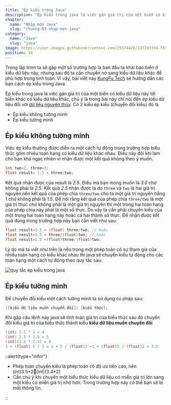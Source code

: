 ```yaml
---
title: "Ép kiểu trong Java"
description: "Ép kiểu trong java là việc gán giá trị của một biến có kiểu dữ liệu này tới biến khác có kiểu dữ liệu khác"
chapter:
  name: "Nhập môn Java"
  slug: "chuong-02-nhap-mon-java"
category:
  name: "Java"
  slug: "java"
image: https://user-images.githubusercontent.com/29374426/137243394-f31122f7-8b8c-4d1b-a194-9a0a4a679c61.png
position: 14
---
```


Trong lập trình ta sẽ gặp một số trường hợp là ban đầu ta khai báo biến ở kiểu dữ liệu này, nhưng sau đó ta cần chuyển nó sang kiểu dữ liệu khác để phù hợp trong tính toán. Vì vậy, bài viết này [KungFu Tech](https://kungfutech.edu.vn/) sẽ hướng dẫn các bạn cách ép kiểu trong Java.

Ép kiểu trong java là việc gán giá trị của một biến có kiểu dữ liệu này tới biến khác có kiểu dữ liệu khác, chú ý là trong bài này chỉ nói đến ép kiểu dữ liệu đối với [dữ liệu nguyên thủy](/bai-viet/java/cac-kieu-du-lieu-trong-java). Có 2 kiểu ép kiểu (chuyển đổi kiểu) đó là

- Ép kiểu không tường minh
- Ép kiểu tường minh

## Ép kiểu không tường minh

Việc ép kiểu thường được diễn ra một cách tự động trong trường hợp biểu thức gồm nhiều toán hạng có kiểu dữ liệu khác nhau. Điều này đôi khi làm cho bạn khá ngạc nhiên vì nhận được một kết quả không theo ý muốn.

```java
int two=2, three=3;
float result= 1.5 + three/two;
```

Kết quả nhận được của result là _2.5_. Điều mà bạn mong muốn là _3.0_ chứ không phải là _2.5_. Kết quả _2.5_ nhận được là do `three` và `two` là hai giá trị nguyên nên kết quả của phép chia `three/two` cho ta một giá trị nguyên bằng 1 chứ không phải là _1.5_. Để nói rằng kết quả của phép chia `three/two` là một giá trị thực chứ không phải là một giá trị nguyên thì một trong hai toán hạng của phép chia này phải là một số thực. Do vậy ta cần phải chuyển kiểu của một trong hai toán hạng này hoặc cả hai thành số thực. Để nhận được kết quả đúng trong trường hợp này bạn cần viết như sau:

```java
float result=1.5 + (float) three/two; // hoặc
float result=1.5 + three/(float)two; // hoặc
float result=1.5 +(float)three/(float)two;
```

Lý do mà ta viết như trên là nếu trong một phép toán có sự tham gia của nhiều toán hạng có kiểu khác nhau thì java sẽ chuyển kiểu tự động cho các toán hạng một cách tự động theo quy tắc sau:

![quy tắc ép kiểu trong java](https://user-images.githubusercontent.com/29374426/137243394-f31122f7-8b8c-4d1b-a194-9a0a4a679c61.png)

## Ép kiểu tường minh

Để chuyển đổi kiểu một cách tường minh ta sử dụng cú pháp sau:

```java
([kiểu dữ liệu muốn chuyển đổi]) [biểu thức];
```

Khi gặp câu lệnh này java sẽ tính toán giá trị của biểu thức sau đó chuyển đổi kiểu giá trị của biểu thức thành kiểu **kiểu dữ liệu muốn chuyển đổi**

```java
(int) 2.5 * 2 = 4
(int) 2.5 * 2.5 = 5
(int)(2.5 * 2.5) = 6
1 + (float) 5 / 2 = 1 + 5 / (float)2 =1 + (float)5 / (float)2 = 3.5
```

::alert{type="infor"}

  <ul>
    <li>Phép toán chuyển kiểu là phép toán có độ ưu tiên cao, nên (int)3.5*2(int)(3.4*2)</li>
    <li>Cần chú ý khi chuyển một biểu thức kiểu dữ liệu có miền giá trị lớn sang một kiểu có miền giá trị nhỏ hơn. Trong trường hợp này có thể bạn sẽ bị mất thông tin.</li>
  </ul>
::
